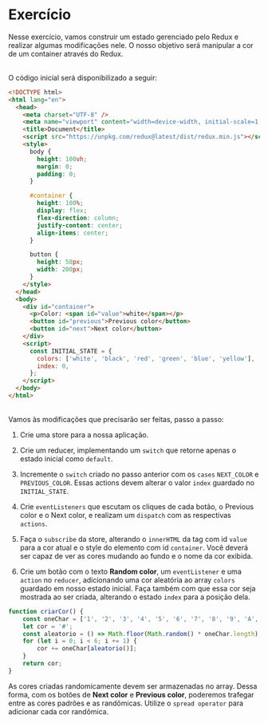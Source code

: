 # Exercício

Nesse exercício, vamos construir um estado gerenciado pelo Redux e realizar algumas modificações nele. O nosso objetivo será manipular a cor de um container através do Redux.

<br>
O código inicial será disponibilizado a seguir:

``` HTML
<!DOCTYPE html>
<html lang="en">
  <head>
    <meta charset="UTF-8" />
    <meta name="viewport" content="width=device-width, initial-scale=1.0" />
    <title>Document</title>
    <script src="https://unpkg.com/redux@latest/dist/redux.min.js"></script>
    <style>
      body {
        height: 100vh;
        margin: 0;
        padding: 0;
      }

      #container {
        height: 100%;
        display: flex;
        flex-direction: column;
        justify-content: center;
        align-items: center;
      }

      button {
        height: 50px;
        width: 200px;
      }
    </style>
  </head>
  <body>
    <div id="container">
      <p>Color: <span id="value">white</span></p>
      <button id="previous">Previous color</button>
      <button id="next">Next color</button>
    </div>
    <script>
      const INITIAL_STATE = {
        colors: ['white', 'black', 'red', 'green', 'blue', 'yellow'],
        index: 0,
      };
    </script>
  </body>
</html>
```

<br>
Vamos às modificações que precisarão ser feitas, passo a passo:

1. Crie uma store para a nossa aplicação.

2. Crie um reducer, implementando um `switch` que retorne apenas o estado inicial como `default`.

3. Incremente o `switch` criado no passo anterior com os `cases` `NEXT_COLOR` e `PREVIOUS_COLOR`. Essas actions devem alterar o valor `index` guardado no `INITIAL_STATE`.

4. Crie `eventListeners` que escutam os cliques de cada botão, o Previous color e o Next color, e realizam um `dispatch` com as respectivas `actions`.

5. Faça o `subscribe` da store, alterando o `innerHTML` da tag com id `value` para a cor atual e o style do elemento com id `container`. Você deverá ser capaz de ver as cores mudando ao fundo e o nome da cor exibida.

6. Crie um botão com o texto **Random color**, um `eventListener` e uma `action` no `reducer`, adicionando uma cor aleatória ao array `colors` guardado em nosso estado inicial. Faça também com que essa cor seja mostrada ao ser criada, alterando o estado `index` para a posição dela.

``` JavaScript
function criarCor() {
    const oneChar = ['1', '2', '3', '4', '5', '6', '7', '8', '9', 'A', 'B', 'C', 'D', 'E', 'F'];
    let cor = '#';
    const aleatorio = () => Math.floor(Math.random() * oneChar.length);
    for (let i = 0; i < 6; i += 1) {
        cor += oneChar[aleatorio()];
    }
    return cor;
}
```

As cores criadas randomicamente devem ser armazenadas no array. Dessa forma, com os botões de **Next color** e **Previous color**, poderemos trafegar entre as cores padrões e as randômicas. Utilize o `spread operator` para adicionar cada cor randômica.